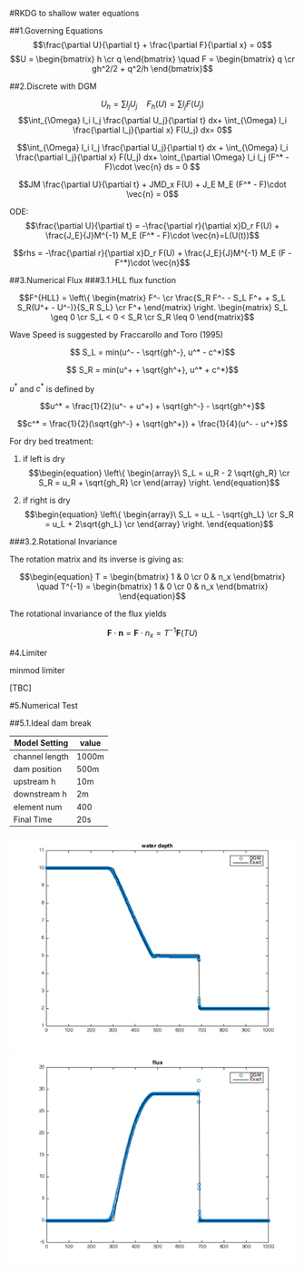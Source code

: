 #RKDG to shallow water equations

##1.Governing Equations
$$\frac{\partial U}{\partial t} + \frac{\partial F}{\partial x} = 0$$
$$U = \begin{bmatrix} h \cr q \end{bmatrix} \quad
F = \begin{bmatrix} q \cr gh^2/2 + q^2/h \end{bmatrix}$$

##2.Discrete with DGM

$$U_h = \sum{l_j U_j} \quad F_h(U) = \sum{l_j F(U_j)}$$
$$\int_{\Omega} l_i l_j \frac{\partial U_j}{\partial t} dx+ 
\int_{\Omega} l_i \frac{\partial l_j}{\partial x} F(U_j) dx= 0$$

$$\int_{\Omega} l_i l_j \frac{\partial U_j}{\partial t} dx + 
\int_{\Omega} l_i \frac{\partial l_j}{\partial x} F(U_j) dx+
\oint_{\partial \Omega} l_i l_j (F^* - F)\cdot \vec{n} ds = 0 $$

$$JM \frac{\partial U}{\partial t} + JMD_x F(U) + J_E M_E (F^* - F)\cdot \vec{n} = 0$$

ODE:
$$\frac{\partial U}{\partial t} = -\frac{\partial r}{\partial x}D_r F(U) + \frac{J_E}{J}M^{-1} M_E (F^* - F)\cdot \vec{n}=L(U(t))$$

$$rhs = -\frac{\partial r}{\partial x}D_r F(U) + \frac{J_E}{J}M^{-1} M_E (F - F^*)\cdot \vec{n}$$

##3.Numerical Flux
###3.1.HLL flux function

$$F^{HLL} = \left\{ \begin{matrix}
F^- \cr
\frac{S_R F^- - S_L F^+ + S_L S_R(U^+ - U^-)}{S_R S_L} \cr
F^+ \end{matrix} \right.
\begin{matrix}
S_L \geq 0 \cr
S_L < 0 < S_R \cr
S_R \leq 0
\end{matrix}$$

Wave Speed is suggested by Fraccarollo and Toro (1995)

$$ S_L = min(u^- - \sqrt{gh^-}, u^* - c^*)$$

$$ S_R = min(u^+ + \sqrt{gh^+}, u^* + c^*)$$

$u^*$ and $c^*$ is defined by

$$u^* = \frac{1}{2}(u^- + u^+) + \sqrt{gh^-} - \sqrt{gh^+}$$

$$c^* = \frac{1}{2}(\sqrt{gh^-} + \sqrt{gh^+}) + \frac{1}{4}(u^- - u^+)$$

For dry bed treatment:

1. if left is dry
$$\begin{equation}
\left\{ \begin{array}\
S_L = u_R - 2 \sqrt{gh_R} \cr
S_R = u_R + \sqrt{gh_R} \cr
\end{array} \right.
\end{equation}$$

2. if right is dry
$$\begin{equation}
\left\{ \begin{array}\
S_L = u_L - \sqrt{gh_L} \cr
S_R = u_L + 2\sqrt{gh_L} \cr
\end{array} \right.
\end{equation}$$


###3.2.Rotational Invariance

The rotation matrix and its inverse is giving as:

$$\begin{equation}
T = \begin{bmatrix}
1 & 0 \cr
0 & n_x \end{bmatrix} \quad
T^{-1} = \begin{bmatrix}
1 & 0 \cr
0 & n_x \end{bmatrix}
\end{equation}$$

The rotational invariance of the flux yields

$$\begin{equation}
\mathbf{F} \cdot \mathbf{n} = \mathbf{F} \cdot n_x = T^{-1} \mathbf{F} (TU)
\end{equation}$$


#4.Limiter

minmod limiter

[TBC]

#5.Numerical Test

##5.1.Ideal dam break

| Model Setting | value |
| --- | --- |
| channel length | 1000m |
| dam position | 500m |
| upstream h | 10m |
| downstream h | 2m |
| element num | 400 |
| Final Time | 20s |

![](../fig/depth.png)
![](../fig/flux.png)




